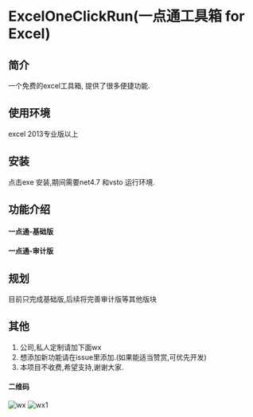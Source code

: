 # ExcelOneClickRun(一点通工具箱 for Excel)

## 简介
一个免费的excel工具箱, 提供了很多便捷功能.
## 使用环境
excel 2013专业版以上
## 安装
点击exe 安装,期间需要net4.7 和vsto 运行环境.
## 功能介绍
#### 一点通-基础版

#### 一点通-审计版

## 规划

目前只完成基础版,后续将完善审计版等其他版块

## 其他
1. 公司,私人定制请加下面wx
2. 想添加新功能请在issue里添加.(如果能适当赞赏,可优先开发)
3. 本项目不收费,希望支持,谢谢大家.

#### 二维码
<img src="https://raw.github.com/nanshens/ExcelOneClickRun/main/wx.jpg" alt="wx" /> 
<img src="https://raw.github.com/nanshens/ExcelOneClickRun/main/wx_1.jpg" alt="wx1" /> 
